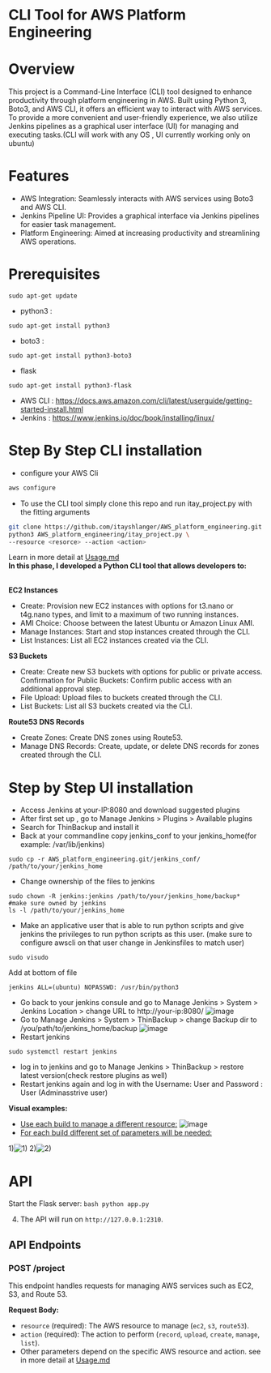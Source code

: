 # CLI Tool for AWS Platform Engineering
# Overview
This project is a Command-Line Interface (CLI) tool designed to enhance productivity through platform engineering in AWS. Built using Python 3, Boto3, and AWS CLI, it offers an efficient way to interact with AWS services. To provide a more convenient and user-friendly experience, we also utilize Jenkins pipelines as a graphical user interface (UI) for managing and executing tasks.(CLI will work with any OS , UI currently working only on ubuntu)
# Features
- AWS Integration: Seamlessly interacts with AWS services using Boto3 and AWS CLI.
- Jenkins Pipeline UI: Provides a graphical interface via Jenkins pipelines for easier task management.
- Platform Engineering: Aimed at increasing productivity and streamlining AWS operations.
# Prerequisites
```
sudo apt-get update
```
-  python3 :
```
sudo apt-get install python3
```
-  boto3 :
```
sudo apt-get install python3-boto3
```
- flask
```
sudo apt-get install python3-flask
```
-  AWS CLI : https://docs.aws.amazon.com/cli/latest/userguide/getting-started-install.html
-  Jenkins : https://www.jenkins.io/doc/book/installing/linux/
# Step By Step CLI installation
- configure your AWS Cli
```bash
aws configure
```
-  To use the CLI tool simply clone this repo and run itay_project.py with the fitting arguments
```bash
git clone https://github.com/itayshlanger/AWS_platform_engineering.git
python3 AWS_platform_engineering/itay_project.py \
--resource <resorce> --action <action>
```
Learn in more detail at [Usage.md](https://github.com/itayshlanger/AWS_platform_engineering/blob/main/Usage.md)
<br>**In this phase, I developed a Python CLI tool that allows developers to:**

<br>**EC2 Instances**

- Create: Provision new EC2 instances with options for t3.nano or t4g.nano types, and limit to a maximum of two running instances.
- AMI Choice: Choose between the latest Ubuntu or Amazon Linux AMI.
- Manage Instances: Start and stop instances created through the CLI.
- List Instances: List all EC2 instances created via the CLI.

**S3 Buckets**
  
- Create: Create new S3 buckets with options for public or private access.
Confirmation for Public Buckets: Confirm public access with an additional approval step.
- File Upload: Upload files to buckets created through the CLI.
- List Buckets: List all S3 buckets created via the CLI.

**Route53 DNS Records**

- Create Zones: Create DNS zones using Route53.
- Manage DNS Records: Create, update, or delete DNS records for zones created through the CLI.

# Step by Step UI installation
- Access Jenkins at your-IP:8080 and download suggested plugins
- After first set up , go to Manage Jenkins > Plugins > Available plugins
- Search for ThinBackup and install it
- Back at your commandline copy jenkins_conf to your jenkins_home(for example: /var/lib/jenkins)
```
sudo cp -r AWS_platform_engineering.git/jenkins_conf/ /path/to/your/jenkins_home
```
- Change ownership of the files to jenkins
```
sudo chown -R jenkins:jenkins /path/to/your/jenkins_home/backup*
#make sure owned by jenkins
ls -l /path/to/your/jenkins_home
```
- Make an applicative user that is able to run python scripts and give jenkins the privileges to run python scripts as this user.
(make sure to configure awscli on that user change in Jenkinsfiles to match user) 
```
sudo visudo
```
Add at bottom of file
```
jenkins ALL=(ubuntu) NOPASSWD: /usr/bin/python3
```
- Go back to your jenkins consule and go to Manage Jenkins > System > Jenkins Location > change URL to http://your-ip:8080/
  ![image](https://github.com/user-attachments/assets/82234b17-4f02-476a-89d5-006bc3ddf243)
- Go to Manage Jenkins > System > ThinBackup > change Backup dir to /you/path/to/jenkins_home/backup
![image](https://github.com/user-attachments/assets/3128de21-0132-4c23-a8c1-62c9c7fa36b2)
- Restart jenkins
```
sudo systemctl restart jenkins
```
- log in to jenkins and go to Manage Jenkins > ThinBackup > restore latest version(check restore plugins as well)
- Restart jenkins again and log in with the Username: User and Password : User (Adminasstrive user)

**Visual examples:**

- <u>Use each build to manage a different resource:</u>
![image](https://github.com/user-attachments/assets/9292d856-962d-41b8-8abf-c1c42d2f03a0)
- <u>For each build different set of parameters will be needed:</u>

1)![1)](https://github.com/user-attachments/assets/fd977abc-0811-416d-b8cf-6b7bc9ee6d1c)
2)![2)](https://github.com/user-attachments/assets/7f9aef92-b158-450a-8ac9-85b1b14e0d8b)

# API
Start the Flask server:
    ```bash
    python app.py
    ```

4. The API will run on `http://127.0.0.1:2310`.

## API Endpoints

### POST /project

This endpoint handles requests for managing AWS services such as EC2, S3, and Route 53.

**Request Body:**

- `resource` (required): The AWS resource to manage (`ec2`, `s3`, `route53`).
- `action` (required): The action to perform (`record`, `upload`, `create`, `manage`, `list`).
- Other parameters depend on the specific AWS resource and action.
see in more detail at [Usage.md](https://github.com/itayshlanger/AWS_platform_engineering/blob/main/Usage.md)


